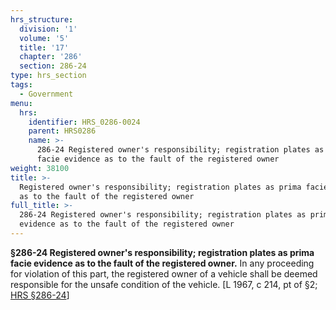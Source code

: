 ```yaml
---
hrs_structure:
  division: '1'
  volume: '5'
  title: '17'
  chapter: '286'
  section: 286-24
type: hrs_section
tags:
  - Government
menu:
  hrs:
    identifier: HRS_0286-0024
    parent: HRS0286
    name: >-
      286-24 Registered owner's responsibility; registration plates as prima
      facie evidence as to the fault of the registered owner
weight: 38100
title: >-
  Registered owner's responsibility; registration plates as prima facie evidence
  as to the fault of the registered owner
full_title: >-
  286-24 Registered owner's responsibility; registration plates as prima facie
  evidence as to the fault of the registered owner
---
```

**§286-24 Registered owner's responsibility; registration plates as prima facie evidence as to the fault of the registered owner.** In any proceeding for violation of this part, the registered owner of a vehicle shall be deemed responsible for the unsafe condition of the vehicle. [L 1967, c 214, pt of §2; [HRS §286-24](/title-17/chapter-286/section-286-24/)]